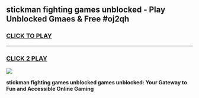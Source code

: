 
## stickman fighting games unblocked - Play Unblocked Gmaes & Free #oj2qh
<h3>
<a href="https://premium.freeplayer.one?title=stickman_fighting_games_unblocked&ref=01M">CLICK TO PLAY</a></h3>
<hr>

<h3>
<a href="https://premium.freeplayer.one?title=stickman_fighting_games_unblocked&ref=01M">CLICK 2 PLAY</a>
  
</h3>

<a href="https://premium.freeplayer.one?title=stickman_fighting_games_unblocked&ref=01M"><img src="https://clearcache.store/games.png"></a>


**stickman fighting games unblocked games unblocked: Your Gateway to Fun and Accessible Online Gaming**
